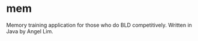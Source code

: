 mem
===

Memory training application for those who do BLD competitively. Written in Java by Angel Lim.
